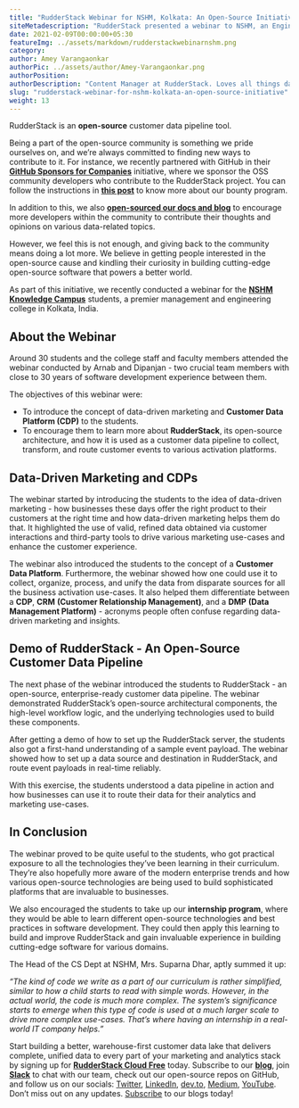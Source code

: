 ```yaml
---
title: "RudderStack Webinar for NSHM, Kolkata: An Open-Source Initiative"
siteMetadescription: "RudderStack presented a webinar to NSHM, an Engineering college, and explained various open-source technologies in action. Also, RudderStack opened up the RudderStack internship program."
date: 2021-02-09T00:00:00+05:30
featureImg: ../assets/markdown/rudderstackwebinarnshm.png
category:
author: Amey Varangaonkar
authorPic: ../assets/author/Amey-Varangaonkar.png
authorPosition:
authorDescription: "Content Manager at RudderStack. Loves all things data. Manchester United, music, and sci-fi fan, among other things."
slug: "rudderstack-webinar-for-nshm-kolkata-an-open-source-initiative"
weight: 13
---
```


RudderStack is an **open-source** customer data pipeline tool. 

Being a part of the open-source community is something we pride ourselves on, and we’re always committed to finding new ways to contribute to it. For instance, we recently partnered with GitHub in their **[GitHub Sponsors for Companies](https://github.com/sponsors)** initiative, where we sponsor the OSS community developers who contribute to the RudderStack project. You can follow the instructions in **[this post](https://dev.to/rudderstack/devs-wanted-get-paid-to-contribute-to-rudderstack-s-open-source-software-bjp)** to know more about our bounty program.

In addition to this, we also **[open-sourced our docs and blog](https://rudderstack.com/blog/the-open-source-story-open-sourcing-rudderstack-blog-and-docs)** to encourage more developers within the community to contribute their thoughts and opinions on various data-related topics. 

However, we feel this is not enough, and giving back to the community means doing a lot more. We believe in getting people interested in the open-source cause and kindling their curiosity in building cutting-edge open-source software that powers a better world.

As part of this initiative, we recently conducted a webinar for the **[NSHM Knowledge Campus](http://www.nshm.com/)** students, a premier management and engineering college in Kolkata, India.


## **About the Webinar**

Around 30 students and the college staff and faculty members attended the webinar conducted by Arnab and Dipanjan - two crucial team members with close to 30 years of software development experience between them. 

The objectives of this webinar were:



*   To introduce the concept of data-driven marketing and **Customer Data Platform (CDP)** to the students.
*   To encourage them to learn more about **RudderStack**, its open-source architecture, and how it is used as a customer data pipeline to collect, transform, and route customer events to various activation platforms.


## **Data-Driven Marketing and CDPs**

The webinar started by introducing the students to the idea of data-driven marketing - how businesses these days offer the right product to their customers at the right time and how data-driven marketing helps them do that. It highlighted the use of valid, refined data obtained via customer interactions and third-party tools to drive various marketing use-cases and enhance the customer experience.

The webinar also introduced the students to the concept of a **Customer Data Platform**. Furthermore, the webinar showed how one could use it to collect, organize, process, and unify the data from disparate sources for all the business activation use-cases. It also helped them differentiate between a **CDP**, **CRM** **(Customer Relationship Management)**, and a **DMP** **(Data Management Platform)** - acronyms people often confuse regarding data-driven marketing and insights.


## **Demo of RudderStack - An Open-Source Customer Data Pipeline**

The next phase of the webinar introduced the students to RudderStack - an open-source, enterprise-ready customer data pipeline. The webinar demonstrated RudderStack’s open-source architectural components, the high-level workflow logic, and the underlying technologies used to build these components.

After getting a demo of how to set up the RudderStack server, the students also got a first-hand understanding of a sample event payload. The webinar showed how to set up a data source and destination in RudderStack, and route event payloads in real-time reliably.

With this exercise, the students understood a data pipeline in action and how businesses can use it to route their data for their analytics and marketing use-cases.


## **In Conclusion**

The webinar proved to be quite useful to the students, who got practical exposure to all the technologies they’ve been learning in their curriculum. They’re also hopefully more aware of the modern enterprise trends and how various open-source technologies are being used to build sophisticated platforms that are invaluable to businesses.

We also encouraged the students to take up our **internship program**, where they would be able to learn different open-source technologies and best practices in software development. They could then apply this learning to build and improve RudderStack and gain invaluable experience in building cutting-edge software for various domains.

The Head of the CS Dept at NSHM, Mrs. Suparna Dhar, aptly summed it up:

_“The kind of code we write as a part of our curriculum is rather simplified, similar to how a child starts to read with simple words. However, in the actual world, the code is much more complex. The system’s significance starts to emerge when this type of code is used at a much larger scale to drive more complex use-cases. That’s where having an internship in a real-world IT company helps.”_

Start building a better, warehouse-first customer data lake that delivers complete, unified data to every part of your marketing and analytics stack by signing up for **[RudderStack Cloud Free](https://app.rudderlabs.com/signup?type=freetrial)** today. Subscribe to our **[blog](https://rudderstack.com/blog/)**, join **[Slack](https://resources.rudderstack.com/join-rudderstack-slack)** to chat with our team, check out our open-source repos on GitHub, and follow us on our socials: [Twitter](https://twitter.com/RudderStack), [LinkedIn](https://www.linkedin.com/company/rudderlabs/), [dev.to](http://dev.to/), [Medium](https://rudderstack.medium.com/), [YouTube](https://www.youtube.com/channel/UCgV-B77bV_-LOmKYHw8jvBw). Don’t miss out on any updates. [Subscribe](https://rudderstack.com/blog/) to our blogs today!
